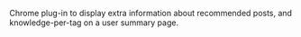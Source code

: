 Chrome plug-in to display extra information about recommended posts, and knowledge-per-tag on a user summary page.
